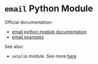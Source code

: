 # `email` Python Module

Official documentation:
- [email python module documentation](https://docs.python.org/3/library/email.html)
- [email examples](https://docs.python.org/3/library/email.examples.html)

See also:
- `smtplib` module. See more [here](https://docs.python.org/3/library/smtplib.html#module-smtplib)